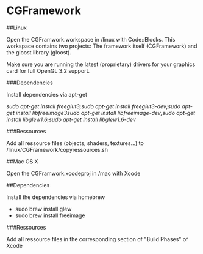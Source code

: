 CGFramework
===========

##Linux

Open the CGFramwork.workspace in /linux with Code::Blocks. This workspace contains two projects: The framework itself (CGFramework) and the gloost library (gloost).

Make sure you are running the latest (proprietary) drivers for your graphics card for full OpenGL 3.2 support. 

###Dependencies

Install dependencies via apt-get

*sudo apt-get install freeglut3;sudo apt-get install freeglut3-dev;sudo apt-get install libfreeimage3sudo apt-get install libfreeimage-dev;sudo apt-get install libglew1.6;sudo apt-get install libglew1.6-dev*

###Ressources

Add all ressource files (objects, shaders, textures...) to /linux/CGFramework/copyressources.sh

##Mac OS X

Open the CGFramwork.xcodeproj in /mac with Xcode

##Dependencies

Install the dependencies via homebrew

* sudo brew install glew
* sudo brew install freeimage

###Ressources

Add all ressource files in the corresponding section of "Build Phases" of Xcode
